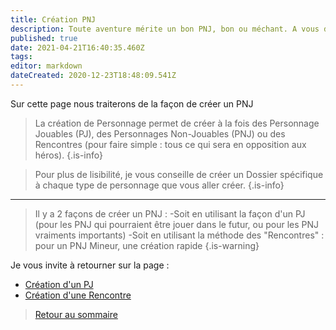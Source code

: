 ```yaml
---
title: Création PNJ
description: Toute aventure mérite un bon PNJ, bon ou méchant. A vous de choisir maintenant
published: true
date: 2021-04-21T16:40:35.460Z
tags: 
editor: markdown
dateCreated: 2020-12-23T18:48:09.541Z
---
```


Sur cette page nous traiterons de la façon de créer un PNJ

> La création de Personnage permet de créer à la fois des Personnage Jouables (PJ), des Personnages Non-Jouables (PNJ) ou des Rencontres (pour faire simple : tous ce qui sera en opposition aux héros).
{.is-info}

> Pour plus de lisibilité, je vous conseille de créer un Dossier spécifique à chaque type de personnage que vous aller créer.
{.is-info}
---
> Il y a 2 façons de créer un PNJ :
-Soit en utilisant la façon d'un PJ (pour les PNJ qui pourraient être jouer dans le futur, ou pour les PNJ vraiments importants)
-Soit en utilisant la méthode des "Rencontres" : pour un PNJ Mineur, une création rapide
{.is-warning}

Je vous invite à retourner sur la page :

- [Création d'un PJ](/fr/systemes/fr-chrooubliees/créationpersonnage)
- [Création d'une Rencontre](/fr/systemes/fr-chrooubliees/creaencounters)


> [Retour au sommaire](/fr/systemes/fr-chrooubliees)
